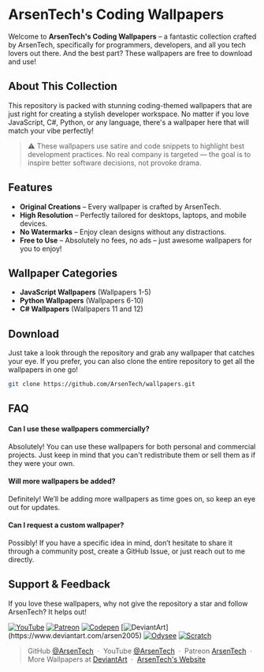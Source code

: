 # ArsenTech's Coding Wallpapers
Welcome to **ArsenTech's Coding Wallpapers** – a fantastic collection crafted by ArsenTech, specifically for programmers, developers, and all you tech lovers out there. And the best part? These wallpapers are free to download and use!

## About This Collection
This repository is packed with stunning coding-themed wallpapers that are just right for creating a stylish developer workspace. No matter if you love JavaScript, C#, Python, or any language, there's a wallpaper here that will match your vibe perfectly!
> ⚠️ These wallpapers use satire and code snippets to highlight best development practices. No real company is targeted — the goal is to inspire better software decisions, not provoke drama.

## Features
- **Original Creations** – Every wallpaper is crafted by ArsenTech.
- **High Resolution** – Perfectly tailored for desktops, laptops, and mobile devices.
- **No Watermarks** – Enjoy clean designs without any distractions.
- **Free to Use** – Absolutely no fees, no ads – just awesome wallpapers for you to enjoy!

## Wallpaper Categories
- **JavaScript Wallpapers** (Wallpapers 1-5)
- **Python Wallpapers** (Wallpapers 6-10)
- **C# Wallpapers** (Wallpapers 11 and 12)

## Download  
Just take a look through the repository and grab any wallpaper that catches your eye. If you prefer, you can also clone the entire repository to get all the wallpapers in one go!
```bash
git clone https://github.com/ArsenTech/wallpapers.git
```

## FAQ
#### Can I use these wallpapers commercially?
Absolutely! You can use these wallpapers for both personal and commercial projects. Just keep in mind that you can't redistribute them or sell them as if they were your own.

#### Will more wallpapers be added?
Definitely! We’ll be adding more wallpapers as time goes on, so keep an eye out for updates.

#### Can I request a custom wallpaper?
Possibly! If you have a specific idea in mind, don’t hesitate to share it through a community post, create a GitHub Issue, or just reach out to me directly.

## Support & Feedback
If you love these wallpapers, why not give the repository a star and follow ArsenTech? It helps out!

[![YouTube](https://img.shields.io/badge/ArsenTech%20-222222.svg?&style=for-the-badge&logo=YouTube&logoColor=%23FF0000)](https://www.youtube.com/channel/UCrtH0g6NE8tW5VIEgDySYtg)
[![Patreon](https://img.shields.io/badge/-ArsenTech-222222?style=for-the-badge&logo=patreon&logoColor=white)](https://www.patreon.com/arsentech)
[![Codepen](https://img.shields.io/badge/-ArsenJS-222222?style=for-the-badge&logo=codepen&logoColor=white)](https://codepen.io/ArsenJS)
[![DeviantArt](https://img.shields.io/badge/-Arsen2005-222222?style=for-the-badge&logo=deviantart&logoColor=05cc46")](https://www.deviantart.com/arsen2005)
[![Odysee](https://img.shields.io/badge/-ArsenTech-222222?style=for-the-badge&logo=odysee&logoColor=FA9626)](https://odysee.com/@ArsenTech)
[![Scratch](https://img.shields.io/badge/-ArsenTech-222222?style=for-the-badge&logo=scratch&logoColor=orange)](https://scratch.mit.edu/users/ArsenTech/)

> GitHub [@ArsenTech](https://github.com/ArsenTech) &nbsp;&middot;&nbsp;
> YouTube [@ArsenTech](https://youtube.com/@ArsenTech) &nbsp;&middot;&nbsp;
> Patreon [ArsenTech](https://www.patreon.com/ArsenTech) &nbsp;&middot;&nbsp;
> More Wallpapers at [DeviantArt](https://www.deviantart.com/arsen200) &nbsp;&middot;&nbsp;
> [ArsenTech's Website](https://arsentech.github.io)
